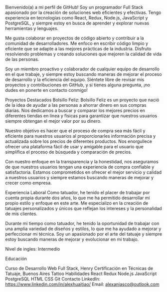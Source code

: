 Bienvenido(a) a mi perfil de GitHub!
Soy un programador Full Stack apasionado por la creación de soluciones web eficientes y efectivas. Tengo experiencia en tecnologías como React, Redux, Node.js, JavaScript y PostgreSQL, y siempre estoy en busca de aprender y explorar nuevas herramientas y lenguajes.

Me gusta colaborar en proyectos de código abierto y contribuir a la comunidad de desarrolladores. Me enfoco en escribir código limpio y eficiente que se adapte a las mejores prácticas de la industria. Disfruto resolviendo problemas y creando soluciones que mejoren la calidad de vida de las personas.

Soy un miembro proactivo y colaborador de cualquier equipo de desarrollo en el que trabaje, y siempre estoy buscando maneras de mejorar el proceso de desarrollo y la eficiencia del equipo. Siéntete libre de revisar mis proyectos y contribuciones en GitHub, y si tienes alguna pregunta, ¡no dudes en ponerte en contacto conmigo!

Proyectos Destacados
Bolsillo Feliz: 
 Bolsillo Feliz es un proyecto que nació de la idea de ayudar a las personas a ahorrar dinero en sus compras diarias. Nos dedicamos a buscar y comparar los mejores precios en diferentes tiendas en línea y físicas para garantizar que nuestros usuarios siempre obtengan el mejor valor por su dinero.

Nuestro objetivo es hacer que el proceso de compra sea más fácil y eficiente para nuestros usuarios al proporcionarles información precisa y actualizada sobre los precios de diferentes productos. Nos enorgullece ofrecer una plataforma fácil de usar y amigable para el usuario que simplifica el proceso de búsqueda y comparación de precios.

Con nuestro enfoque en la transparencia y la honestidad, nos aseguramos de que nuestros usuarios tengan una experiencia de compra confiable y satisfactoria. Estamos comprometidos en ofrecer el mejor servicio y calidad a nuestros usuarios y siempre estamos buscando maneras de mejorar y crecer como empresa.

Experiencia Laboral
Como tatuador, he tenido el placer de trabajar por cuenta propia durante dos años, lo que me ha permitido desarrollar mi propio estilo y enfoque en este arte. Me especializo en la creación de tatuajes personalizados y únicos que reflejan los intereses y la personalidad de mis clientes.

Durante mi tiempo como tatuador, he tenido la oportunidad de trabajar con una amplia variedad de diseños y estilos, lo que me ha ayudado a mejorar y perfeccionar mi técnica. Soy un apasionado por el arte del tatuaje y siempre estoy buscando maneras de mejorar y evolucionar en mi trabajo.

Nivel de ingles: Intermedio

Educación

Curso de Desarrollo Web Full Stack, Henry
Certificación en Técnicas de Tatuaje, Buenos Aires Tattoo
Habilidades
React
Redux
Node.js
JavaScript
PostgreSQL
HTML
CSS
Git
Contacto
LinkedIn: https://www.linkedin.com/in/alexhuaitiao/
Email: alexaniasco@outlook.com
